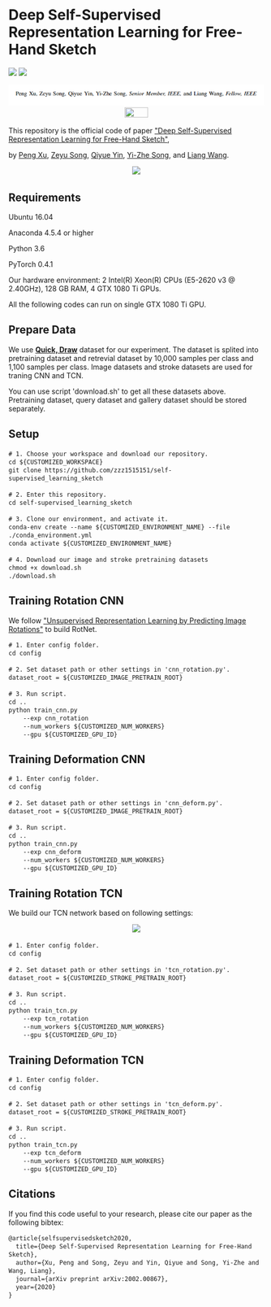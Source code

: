# Deep Self-Supervised Representation Learning for Free-Hand Sketch

![](https://img.shields.io/badge/language-Python-{green}.svg)
![](https://img.shields.io/npm/l/express.svg)

<div align=center><img src="https://github.com/PengBoXiangShang/self-supervised_learning_sketch/blob/master/img/papertitle.png"/></div>

<div align=center><img src="https://github.com/zzz1515151/self-supervised_learning_sketch/blob/master/img/cat.gif" width = 30% height = 30% /></div>

This repository is the official code of paper ["Deep Self-Supervised Representation Learning for Free-Hand Sketch"](https://arxiv.org/pdf/2002.00867.pdf), 

by [Peng Xu](http://www.pengxu.net/), [Zeyu Song](https://github.com/zzz1515151), [Qiyue Yin](https://scholar.google.com/citations?user=glvvuKUAAAAJ&hl=en), [Yi-Zhe Song](https://scholar.google.com/citations?user=irZFP_AAAAAJ&hl=en), and [Liang Wang](https://scholar.google.com/citations?user=8kzzUboAAAAJ&hl=en).

<div align=center><img src="https://github.com/zzz1515151/self-supervised_learning_sketch/blob/master/img/pipeline.png"/></div>

## Requirements
Ubuntu 16.04

Anaconda 4.5.4 or higher

Python 3.6

PyTorch 0.4.1 

Our hardware environment: 2 Intel(R) Xeon(R) CPUs (E5-2620 v3 @ 2.40GHz), 128 GB RAM, 4 GTX 1080 Ti GPUs.

All the following codes can run on single GTX 1080 Ti GPU.

## Prepare Data 
We use [**Quick, Draw**](https://github.com/googlecreativelab/quickdraw-dataset) dataset for our experiment. The dataset is splited into pretraining dataset and retrevial dataset by 10,000 samples per class and 1,100 samples per class. Image datasets and stroke datasets are used for traning CNN and TCN.

You can use script 'download.sh' to get all these datasets above. Pretraining dataset, query dataset and gallery dataset should be stored separately.

## Setup
```
# 1. Choose your workspace and download our repository.
cd ${CUSTOMIZED_WORKSPACE}
git clone https://github.com/zzz1515151/self-supervised_learning_sketch

# 2. Enter this repository.
cd self-supervised_learning_sketch

# 3. Clone our environment, and activate it.
conda-env create --name ${CUSTOMIZED_ENVIRONMENT_NAME} --file ./conda_environment.yml
conda activate ${CUSTOMIZED_ENVIRONMENT_NAME}

# 4. Download our image and stroke pretraining datasets
chmod +x download.sh
./download.sh
```

## Training Rotation CNN
We follow ["Unsupervised Representation Learning by Predicting Image Rotations"](https://arxiv.org/pdf/1803.07728.pdf) to build RotNet. 
```
# 1. Enter config folder.
cd config 

# 2. Set dataset path or other settings in 'cnn_rotation.py'.
dataset_root = ${CUSTOMIZED_IMAGE_PRETRAIN_ROOT}

# 3. Run script.
cd ..
python train_cnn.py 
    --exp cnn_rotation
    --num_workers ${CUSTOMIZED_NUM_WORKERS} 
    --gpu ${CUSTOMIZED_GPU_ID}

```

## Training Deformation CNN
```
# 1. Enter config folder.
cd config 

# 2. Set dataset path or other settings in 'cnn_deform.py'. 
dataset_root = ${CUSTOMIZED_IMAGE_PRETRAIN_ROOT}

# 3. Run script.
cd ..
python train_cnn.py 
    --exp cnn_deform
    --num_workers ${CUSTOMIZED_NUM_WORKERS} 
    --gpu ${CUSTOMIZED_GPU_ID}

```

## Training Rotation TCN 
We build our TCN network based on following settings:

<div align=center><img src="https://github.com/zzz1515151/self-supervised_learning_sketch/blob/master/img/TCN.png"/></div>


```
# 1. Enter config folder.
cd config 

# 2. Set dataset path or other settings in 'tcn_rotation.py'. 
dataset_root = ${CUSTOMIZED_STROKE_PRETRAIN_ROOT}

# 3. Run script.
cd ..
python train_tcn.py 
    --exp tcn_rotation
    --num_workers ${CUSTOMIZED_NUM_WORKERS} 
    --gpu ${CUSTOMIZED_GPU_ID}

```

## Training Deformation TCN 
```
# 1. Enter config folder.
cd config 

# 2. Set dataset path or other settings in 'tcn_deform.py'. 
dataset_root = ${CUSTOMIZED_STROKE_PRETRAIN_ROOT}

# 3. Run script.
cd ..
python train_tcn.py 
    --exp tcn_deform
    --num_workers ${CUSTOMIZED_NUM_WORKERS} 
    --gpu ${CUSTOMIZED_GPU_ID}

```
## Citations
If you find this code useful to your research, please cite our paper as the following bibtex:
```
@article{selfsupervisedsketch2020,
  title={Deep Self-Supervised Representation Learning for Free-Hand Sketch},
  author={Xu, Peng and Song, Zeyu and Yin, Qiyue and Song, Yi-Zhe and Wang, Liang},
  journal={arXiv preprint arXiv:2002.00867},
  year={2020}
}
```
